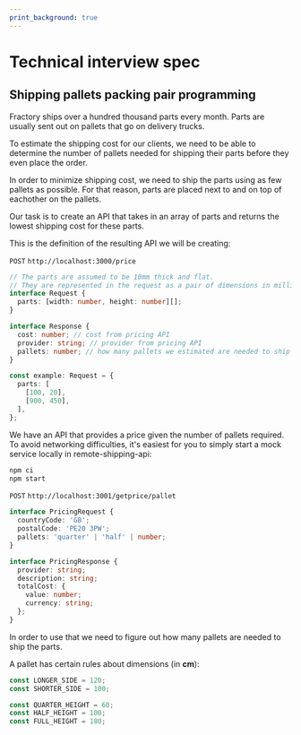 ```yaml
---
print_background: true
---
```

# Technical interview spec

## Shipping pallets packing pair programming

Fractory ships over a hundred thousand parts every month. Parts are usually sent out on pallets that go on delivery trucks.

To estimate the shipping cost for our clients, we need to be able to determine the number of pallets needed for shipping their parts before they even place the order. 

In order to minimize shipping cost, we need to ship the parts using as few pallets as possible.
For that reason, parts are placed next to and on top of eachother on the pallets.

Our task is to create an API that takes in an array of parts and returns the lowest shipping cost for these parts.

This is the definition of the resulting API we will be creating:

`POST` `http://localhost:3000/price`

```typescript
// The parts are assumed to be 10mm thick and flat.
// They are represented in the request as a pair of dimensions in millimeters. 
interface Request {
  parts: [width: number, height: number][];
}

interface Response {
  cost: number; // cost from pricing API
  provider: string; // provider from pricing API
  pallets: number; // how many pallets we estimated are needed to ship the parts in the request
}

const example: Request = {
  parts: [
    [100, 20],
    [900, 450],
  ],
};
```

We have an API that provides a price given the number of pallets required. 
To avoid networking difficulties, it's easiest for you to simply start a mock service locally in remote-shipping-api:

```bash
npm ci
npm start
```

`POST` `http://localhost:3001/getprice/pallet`
 
```typescript
interface PricingRequest {
  countryCode: 'GB';
  postalCode: 'PE20 3PW';
  pallets: 'quarter' | 'half' | number;
}

interface PricingResponse {
  provider: string;
  description: string;
  totalCost: {
    value: number;
    currency: string;
  };
}
```

In order to use that we need to figure out how many pallets are needed to ship the parts.

A pallet has certain rules about dimensions (in __cm__):

```typescript
const LONGER_SIDE = 120;
const SHORTER_SIDE = 100;

const QUARTER_HEIGHT = 60;
const HALF_HEIGHT = 100;
const FULL_HEIGHT = 180;
```
